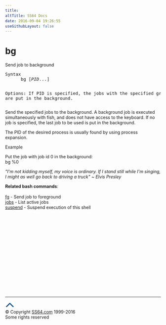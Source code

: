```yaml
---
title:
altTitle: SS64 Docs
date: 2016-09-04 19:26:55
useGithubLayout: false
---
```

<!-- #BeginLibraryItem "/Library/head_bash.lbi" --><!-- #EndLibraryItem --><h1>bg</h1> 
<p>Send job to background</p>
<pre>Syntax
      bg [<i>PID</i>...]

Options:
 If PID is specified, the jobs with the specified group ids are put in the background.</pre>
<p>Send the specified jobs to the background. A background job is executed simultaneously with fish, and does not have access to the keyboard. If no job is specified, the last job to be used is put in the background.</p>
<p>The PID of the desired process is usually found by using process expansion.</p>
<p>Example</p>
<p>Put the job with job id 0 in the background:<span class="code"><br>
bg %0 </span></p>
<p class="quote"><i>"I'm not kidding myself,
my voice is ordinary. If I stand still while
I'm singing, I might as well go back to
driving a truck" ~ Elvis Presley  </i></p>
<p><b>Related bash commands</b>:<br>
<br>
<a href="fg.html">fg</a> - Send job to foreground <br>
<a href="jobs.html">jobs</a> - List active jobs<br>
<a href="suspend.html">suspend</a> - Suspend execution of this shell</p><!-- #BeginLibraryItem "/Library/foot_bash.lbi" --><p>
<!-- bash300 -->
<ins class="adsbygoogle" style="display:inline-block;width:300px;height:250px" data-ad-client="ca-pub-6140977852749469" data-ad-slot="4615356305"></ins>
<script>
(adsbygoogle = window.adsbygoogle || []).push({});
</script></p>
<hr>
<div id="bl" class="footer"><a href="bg.html#"><img src="../images/top.png" width="30" height="22" alt="Back to the Top"></a></div>
<div id="br" class="footer, tagline">© Copyright <a href="http://ss64.com/">SS64.com</a> 1999-2016<br>
Some rights reserved</div><!-- #EndLibraryItem -->

